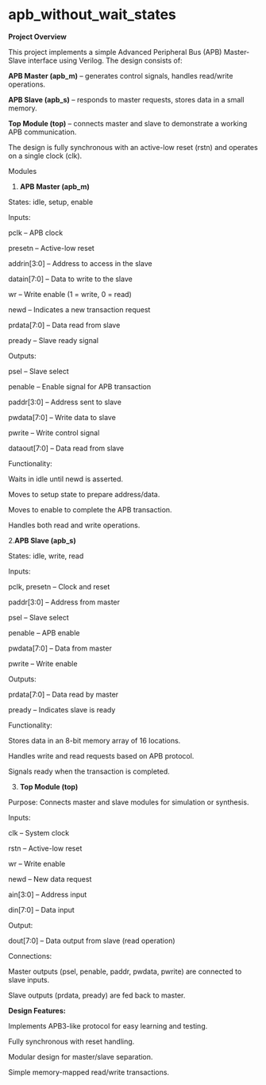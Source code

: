 # apb_without_wait_states


**Project Overview**

This project implements a simple Advanced Peripheral Bus (APB) Master-Slave interface using Verilog. The design consists of:

**APB Master (apb_m)** – generates control signals, handles read/write operations.

**APB Slave (apb_s)** – responds to master requests, stores data in a small memory.

**Top Module (top)** – connects master and slave to demonstrate a working APB communication.

The design is fully synchronous with an active-low reset (rstn) and operates on a single clock (clk).

Modules
1. **APB Master (apb_m)**

States: idle, setup, enable

Inputs:

pclk – APB clock

presetn – Active-low reset

addrin[3:0] – Address to access in the slave

datain[7:0] – Data to write to the slave

wr – Write enable (1 = write, 0 = read)

newd – Indicates a new transaction request

prdata[7:0] – Data read from slave

pready – Slave ready signal

Outputs:

psel – Slave select

penable – Enable signal for APB transaction

paddr[3:0] – Address sent to slave

pwdata[7:0] – Write data to slave

pwrite – Write control signal

dataout[7:0] – Data read from slave

Functionality:

Waits in idle until newd is asserted.

Moves to setup state to prepare address/data.

Moves to enable to complete the APB transaction.

Handles both read and write operations.


2.**APB Slave (apb_s)**


States: idle, write, read

Inputs:

pclk, presetn – Clock and reset

paddr[3:0] – Address from master

psel – Slave select

penable – APB enable

pwdata[7:0] – Data from master

pwrite – Write enable

Outputs:

prdata[7:0] – Data read by master

pready – Indicates slave is ready

Functionality:

Stores data in an 8-bit memory array of 16 locations.

Handles write and read requests based on APB protocol.

Signals ready when the transaction is completed.

3. **Top Module (top)**

Purpose: Connects master and slave modules for simulation or synthesis.

Inputs:

clk – System clock

rstn – Active-low reset

wr – Write enable

newd – New data request

ain[3:0] – Address input

din[7:0] – Data input

Output:

dout[7:0] – Data output from slave (read operation)

Connections:

Master outputs (psel, penable, paddr, pwdata, pwrite) are connected to slave inputs.

Slave outputs (prdata, pready) are fed back to master.


**Design Features:**

Implements APB3-like protocol for easy learning and testing.

Fully synchronous with reset handling.

Modular design for master/slave separation.

Simple memory-mapped read/write transactions.
